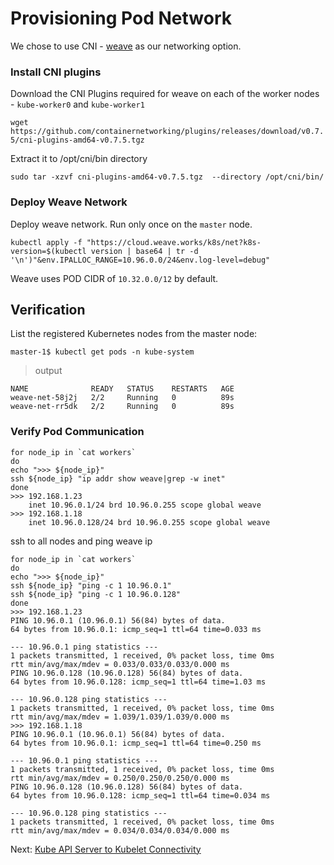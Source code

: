 # Provisioning Pod Network

We chose to use CNI - [weave](https://www.weave.works/docs/net/latest/kubernetes/kube-addon/) as our networking option.

### Install CNI plugins

Download the CNI Plugins required for weave on each of the worker nodes - `kube-worker0` and `kube-worker1`

`wget https://github.com/containernetworking/plugins/releases/download/v0.7.5/cni-plugins-amd64-v0.7.5.tgz`

Extract it to /opt/cni/bin directory

`sudo tar -xzvf cni-plugins-amd64-v0.7.5.tgz  --directory /opt/cni/bin/`

### Deploy Weave Network

Deploy weave network. Run only once on the `master` node.


`kubectl apply -f "https://cloud.weave.works/k8s/net?k8s-version=$(kubectl version | base64 | tr -d '\n')"&env.IPALLOC_RANGE=10.96.0.0/24&env.log-level=debug"`

Weave uses POD CIDR of `10.32.0.0/12` by default.

## Verification

List the registered Kubernetes nodes from the master node:

```
master-1$ kubectl get pods -n kube-system
```

> output

```
NAME              READY   STATUS    RESTARTS   AGE
weave-net-58j2j   2/2     Running   0          89s
weave-net-rr5dk   2/2     Running   0          89s
```

### Verify Pod Communication

```
for node_ip in `cat workers`
do
echo ">>> ${node_ip}"
ssh ${node_ip} "ip addr show weave|grep -w inet"
done
>>> 192.168.1.23
    inet 10.96.0.1/24 brd 10.96.0.255 scope global weave
>>> 192.168.1.18
    inet 10.96.0.128/24 brd 10.96.0.255 scope global weave
```
ssh to all nodes and ping weave ip

```
for node_ip in `cat workers`
do
echo ">>> ${node_ip}"
ssh ${node_ip} "ping -c 1 10.96.0.1"
ssh ${node_ip} "ping -c 1 10.96.0.128"
done
>>> 192.168.1.23
PING 10.96.0.1 (10.96.0.1) 56(84) bytes of data.
64 bytes from 10.96.0.1: icmp_seq=1 ttl=64 time=0.033 ms

--- 10.96.0.1 ping statistics ---
1 packets transmitted, 1 received, 0% packet loss, time 0ms
rtt min/avg/max/mdev = 0.033/0.033/0.033/0.000 ms
PING 10.96.0.128 (10.96.0.128) 56(84) bytes of data.
64 bytes from 10.96.0.128: icmp_seq=1 ttl=64 time=1.03 ms

--- 10.96.0.128 ping statistics ---
1 packets transmitted, 1 received, 0% packet loss, time 0ms
rtt min/avg/max/mdev = 1.039/1.039/1.039/0.000 ms
>>> 192.168.1.18
PING 10.96.0.1 (10.96.0.1) 56(84) bytes of data.
64 bytes from 10.96.0.1: icmp_seq=1 ttl=64 time=0.250 ms

--- 10.96.0.1 ping statistics ---
1 packets transmitted, 1 received, 0% packet loss, time 0ms
rtt min/avg/max/mdev = 0.250/0.250/0.250/0.000 ms
PING 10.96.0.128 (10.96.0.128) 56(84) bytes of data.
64 bytes from 10.96.0.128: icmp_seq=1 ttl=64 time=0.034 ms

--- 10.96.0.128 ping statistics ---
1 packets transmitted, 1 received, 0% packet loss, time 0ms
rtt min/avg/max/mdev = 0.034/0.034/0.034/0.000 ms
```

Next: [Kube API Server to Kubelet Connectivity](13-kube-apiserver-to-kubelet.md)
